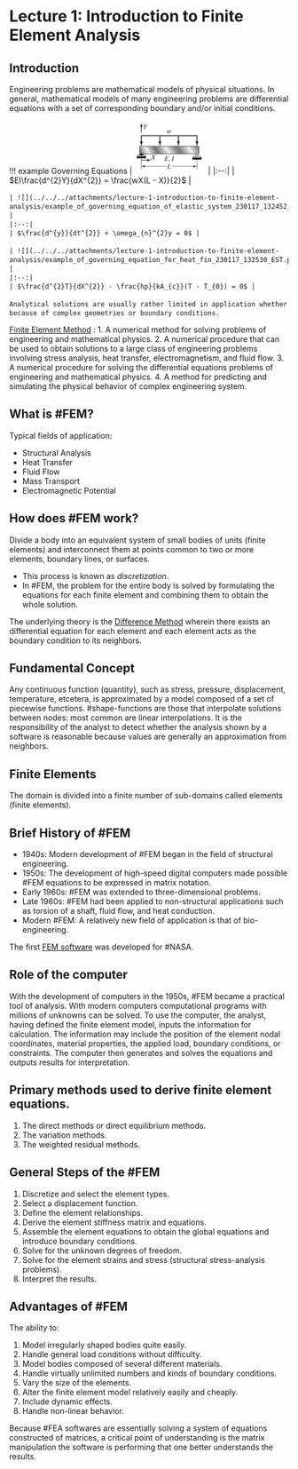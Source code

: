 <!-- 20230117T08:16 -->
# Lecture 1: Introduction to Finite Element Analysis
## Introduction
Engineering problems are mathematical models of physical situations.
In general, mathematical models of many engineering problems are differential equations with a set of corresponding boundary and/or initial conditions.

!!! example Governing Equations
    | ![](../../../attachments/lecture-1-introduction-to-finite-element-analysis/example_of_governing_equation_for_distributed_load_on_beam_230117_132339_EST.png) |
    |:--:|
    | $EI\frac{d^{2}Y}{dX^{2}} = \frac{wX(L - X)}{2}$ |

    | ![](../../../attachments/lecture-1-introduction-to-finite-element-analysis/example_of_governing_equation_of_elastic_system_230117_132452_EST.png) |
    |:--:|
    | $\frac{d^{y}}{dt^{2}} + \omega_{n}^{2}y = 0$ |

    | ![](../../../attachments/lecture-1-introduction-to-finite-element-analysis/example_of_governing_equation_for_heat_fin_230117_132530_EST.png) |
    |:--:|
    | $\frac{d^{2}T}{dX^{2}} - \frac{hp}{kA_{c}}(T - T_{0}) = 0$ |

    Analytical solutions are usually rather limited in application whether because of complex geometries or boundary conditions.

[Finite Element Method](../engr-704-001-partial-differential-equations/finite-element-method.md)
:   1. A numerical method for solving problems of engineering and mathematical physics.
    2. A numerical procedure that can be used to obtain solutions to a large class of engineering problems involving stress analysis, heat transfer, electromagnetism, and fluid flow.
    3. A numerical procedure for solving the differential equations problems of engineering and mathematical physics.
    4. A method for predicting and simulating the physical behavior of complex engineering system.

## What is #FEM?
Typical fields of application:
- Structural Analysis
- Heat Transfer
- Fluid Flow
- Mass Transport
- Electromagnetic Potential

## How does #FEM work?
Divide a body into an equivalent system of small bodies of units (finite elements) and interconnect them at points common to two or more elements, boundary lines, or surfaces.
- This process is known as _discretization_.
- In #FEM, the problem for the entire body is solved by formulating the equations for each finite element and combining them to obtain the whole solution.

The underlying theory is the [Difference Method](../engr-704-001-partial-differential-equations/finite-difference-method.md) wherein there exists an differential equation for each element and each element acts as the boundary condition to its neighbors.

## Fundamental Concept
Any continuous function (quantity), such as stress, pressure, displacement, temperature, etcetera, is approximated by a model composed of a set of piecewise functions.
#shape-functions are those that interpolate solutions between nodes: most common are linear interpolations.
It is the responsibility of the analyst to detect whether the analysis shown by a software is reasonable because values are generally an approximation from neighbors.

## Finite Elements
The domain is divided into a finite number of sub-domains called elements (finite elements).

## Brief History of #FEM
- 1940s: Modern development of #FEM began in the field of structural engineering.
- 1950s: The development of high-speed digital computers made possible #FEM equations to be expressed in matrix notation.
- Early 1960s: #FEM was extended to three-dimensional problems.
- Late 1960s: #FEM had been applied to non-structural applications such as torsion of a shaft, fluid flow, and heat conduction.
- Modern #FEM: A relatively new field of application is that of bio-engineering.

The first [FEM software](https://github.com/nasa/NASTRAN-95) was developed for #NASA.

## Role of the computer
With the development of computers in the 1950s, #FEM became a practical tool of analysis.
With modern computers computational programs with millions of unknowns can be solved.
To use the computer, the analyst, having defined the finite element model, inputs the information for calculation.
The information may include the position of the element nodal coordinates, material properties, the applied load, boundary conditions, or constraints.
The computer then generates and solves the equations and outputs results for interpretation.

## Primary methods used to derive finite element equations.
1. The direct methods or direct equilibrium methods.
2. The variation methods.
3. The weighted residual methods.

## General Steps of the #FEM
1. Discretize and select the element types.
2. Select a displacement function.
3. Define the element relationships.
4. Derive the element stiffness matrix and equations.
5. Assemble the element equations to obtain the global equations and introduce boundary conditions.
6. Solve for the unknown degrees of freedom.
7. Solve for the element strains and stress (structural stress-analysis problems).
8. Interpret the results.

## Advantages of #FEM
The ability to:
1. Model irregularly shaped bodies quite easily.
2. Handle general load conditions without difficulty.
3. Model bodies composed of several different materials.
4. Handle virtually unlimited numbers and kinds of boundary conditions.
5. Vary the size of the elements.
6. Alter the finite element model relatively easily and cheaply.
7. Include dynamic effects.
8. Handle non-linear behavior.

<!-- 20230119T08:13 -->

Because #FEA softwares are essentially solving a system of equations constructed of matrices, a critical point of understanding is the matrix manipulation the software is performing that one better understands the results.